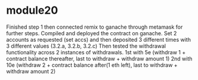 # module20
Finished step 1 then connected remix to ganache through metamask for further steps.
Compiled and deployed the contract on ganache.
Set 2 accounts as requested (set accs) and then deposited 3 different times with 3 different values (3.2.a, 3.2.b, 3.2.c)
Then tested the withdrawal functionality across 2 instances of withdrawals.
  1st with 5e (withdraw 1 + contract balance thereafter, last to withdraw + withdraw amount 1)
  2nd with 10e (withdraw 2 + contract balance after(1 eth left), last to withdraw + withdraw amount 2)
  
